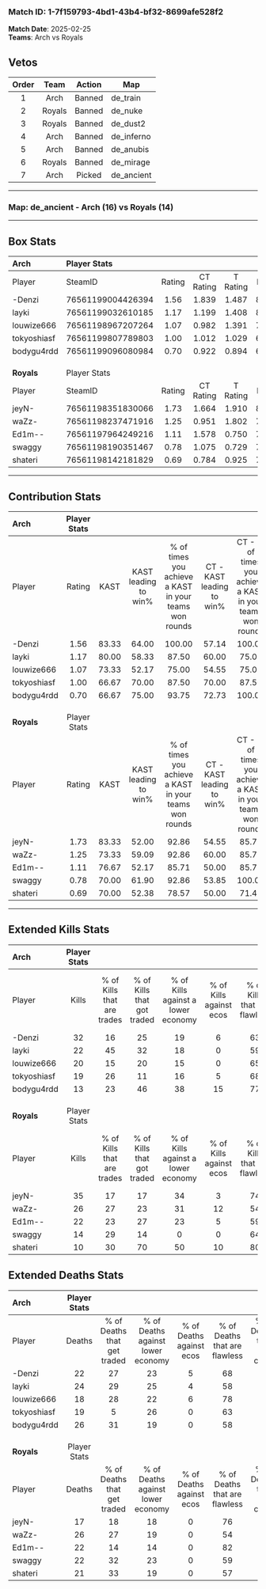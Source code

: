 ### Match ID: 1-7f159793-4bd1-43b4-bf32-8699afe528f2  
**Match Date**: 2025-02-25  
**Teams**: Arch vs Royals  

## Vetos  

| Order | Team | Action | Map |
| :---: | :--: | :----: | --- |
| 1 | Arch | Banned | de_train |
| 2 | Royals | Banned | de_nuke |
| 3 | Royals | Banned | de_dust2 |
| 4 | Arch | Banned | de_inferno |
| 5 | Arch | Banned | de_anubis |
| 6 | Royals | Banned | de_mirage |
| 7 | Arch | Picked | de_ancient |

---  

### **Map**: de_ancient - Arch (16) vs Royals (14)  
---  

## Box Stats  

| **Arch**    | Player Stats      |        |           |          |       |       |       |         |        |      |     |
| :- | :- | :-: | :-: | :-: | :-: | :-: | :-: | :-: | :-: | :-: | :-: |
| Player      | SteamID           | Rating | CT Rating | T Rating | KAST  |  ADR  | Kills | Assists | Deaths | K/D  | HS% |
| -Denzi      | 76561199004426394 |  1.56  |   1.839   |  1.487   | 83.33 | 104.9 |  32   |    6    |   22   | 1.45 | 53  |
| layki       | 76561199032610185 |  1.17  |   1.199   |  1.408   | 80.00 | 88.7  |  22   |   10    |   24   | 0.92 | 45  |
| louwize666  | 76561198967207264 |  1.07  |   0.982   |  1.391   | 73.33 | 57.7  |  20   |    9    |   18   | 1.11 | 50  |
| tokyoshiasf | 76561199807789803 |  1.00  |   1.012   |  1.029   | 66.67 | 68.8  |  19   |    7    |   19   | 1.00 | 57  |
| bodygu4rdd  | 76561199096080984 |  0.70  |   0.922   |  0.894   | 66.67 | 65.9  |  13   |    9    |   26   | 0.50 | 61  |
|             |                   |        |           |          |       |       |       |         |        |      |     |
|             |                   |        |           |          |       |       |       |         |        |      |     |
|             |                   |        |           |          |       |       |       |         |        |      |     |
| **Royals**  | Player Stats      |        |           |          |       |       |       |         |        |      |     |
| Player      | SteamID           | Rating | CT Rating | T Rating | KAST  |  ADR  | Kills | Assists | Deaths | K/D  | HS% |
| jeyN-       | 76561198351830066 |  1.73  |   1.664   |  1.910   | 83.33 | 107.4 |  35   |    4    |   17   | 2.06 | 20  |
| waZz-       | 76561198237471916 |  1.25  |   0.951   |  1.802   | 73.33 | 100.4 |  26   |   13    |   26   | 1.00 | 57  |
| Ed1m--      | 76561197964249216 |  1.11  |   1.578   |  0.750   | 76.67 | 71.9  |  22   |    5    |   22   | 1.00 | 54  |
| swaggy      | 76561198190351467 |  0.78  |   1.075   |  0.729   | 70.00 | 52.5  |  14   |    7    |   22   | 0.64 | 57  |
| shateri     | 76561198142181829 |  0.69  |   0.784   |  0.925   | 70.00 | 56.3  |  10   |    6    |   21   | 0.48 | 60  |
---  

## Contribution Stats  

| **Arch**    | Player Stats |       |                      |                                                        |                           |                                                             |                          |                                                            |
| :- | :-: | :-: | :-: | :-: | :-: | :-: | :-: | :-: |
| Player      |    Rating    | KAST  | KAST leading to win% | % of times you achieve a KAST in your teams won rounds | CT - KAST leading to win% | CT - % of times you achieve a KAST in your teams won rounds | T - KAST leading to win% | T - % of times you achieve a KAST in your teams won rounds |
| -Denzi      |     1.56     | 83.33 |        64.00         |                         100.00                         |           57.14           |                           100.00                            |          72.73           |                           100.00                           |
| layki       |     1.17     | 80.00 |        58.33         |                         87.50                          |           60.00           |                            75.00                            |          57.14           |                           100.00                           |
| louwize666  |     1.07     | 73.33 |        52.17         |                         75.00                          |           54.55           |                            75.00                            |          50.00           |                           75.00                            |
| tokyoshiasf |     1.00     | 66.67 |        70.00         |                         87.50                          |           70.00           |                            87.50                            |          70.00           |                           87.50                            |
| bodygu4rdd  |     0.70     | 66.67 |        75.00         |                         93.75                          |           72.73           |                           100.00                            |          77.78           |                           87.50                            |
|             |              |       |                      |                                                        |                           |                                                             |                          |                                                            |
|             |              |       |                      |                                                        |                           |                                                             |                          |                                                            |
|             |              |       |                      |                                                        |                           |                                                             |                          |                                                            |
| **Royals**  | Player Stats |       |                      |                                                        |                           |                                                             |                          |                                                            |
| Player      |    Rating    | KAST  | KAST leading to win% | % of times you achieve a KAST in your teams won rounds | CT - KAST leading to win% | CT - % of times you achieve a KAST in your teams won rounds | T - KAST leading to win% | T - % of times you achieve a KAST in your teams won rounds |
| jeyN-       |     1.73     | 83.33 |        52.00         |                         92.86                          |           54.55           |                            85.71                            |          50.00           |                           100.00                           |
| waZz-       |     1.25     | 73.33 |        59.09         |                         92.86                          |           60.00           |                            85.71                            |          58.33           |                           100.00                           |
| Ed1m--      |     1.11     | 76.67 |        52.17         |                         85.71                          |           50.00           |                            85.71                            |          54.55           |                           85.71                            |
| swaggy      |     0.78     | 70.00 |        61.90         |                         92.86                          |           53.85           |                           100.00                            |          75.00           |                           85.71                            |
| shateri     |     0.69     | 70.00 |        52.38         |                         78.57                          |           50.00           |                            71.43                            |          54.55           |                           85.71                            |
---  

## Extended Kills Stats  

| **Arch**    | Player Stats |                            |                            |                                    |                         |                              |                                 |                                       |                    |           |
| :- | :-: | :-: | :-: | :-: | :-: | :-: | :-: | :-: | :-: | :-: |
| Player      |    Kills     | % of Kills that are trades | % of Kills that got traded | % of Kills against a lower economy | % of Kills against ecos | % of Kills that are flawless | % of Kills that are close duels | % of Kills that are assisted by flash | Pistol Round Kills | AWP Kills |
| -Denzi      |      32      |             16             |             25             |                 19                 |            6            |              63              |                9                |                   0                   |         15         |     3     |
| layki       |      22      |             45             |             32             |                 18                 |            0            |              59              |                9                |                  18                   |         0          |     0     |
| louwize666  |      20      |             15             |             20             |                 15                 |            0            |              65              |               15                |                   5                   |         0          |     0     |
| tokyoshiasf |      19      |             26             |             11             |                 16                 |            5            |              68              |                0                |                  11                   |         0          |     4     |
| bodygu4rdd  |      13      |             23             |             46             |                 38                 |           15            |              77              |                0                |                   0                   |         0          |     1     |
|             |              |                            |                            |                                    |                         |                              |                                 |                                       |                    |           |
|             |              |                            |                            |                                    |                         |                              |                                 |                                       |                    |           |
|             |              |                            |                            |                                    |                         |                              |                                 |                                       |                    |           |
| **Royals**  | Player Stats |                            |                            |                                    |                         |                              |                                 |                                       |                    |           |
| Player      |    Kills     | % of Kills that are trades | % of Kills that got traded | % of Kills against a lower economy | % of Kills against ecos | % of Kills that are flawless | % of Kills that are close duels | % of Kills that are assisted by flash | Pistol Round Kills | AWP Kills |
| jeyN-       |      35      |             17             |             17             |                 34                 |            3            |              74              |                3                |                   0                   |         19         |     1     |
| waZz-       |      26      |             27             |             23             |                 31                 |           12            |              54              |                4                |                   8                   |         0          |     3     |
| Ed1m--      |      22      |             23             |             27             |                 23                 |            5            |              59              |               14                |                   0                   |         0          |     2     |
| swaggy      |      14      |             29             |             14             |                 0                  |            0            |              64              |               14                |                   7                   |         0          |     1     |
| shateri     |      10      |             30             |             70             |                 50                 |           10            |              80              |                0                |                  20                   |         0          |     2     |
## Extended Deaths Stats  

| **Arch**    | Player Stats |                             |                                   |                          |                               |                            |                           |               |
| :- | :-: | :-: | :-: | :-: | :-: | :-: | :-: | :-: |
| Player      |    Deaths    | % of Deaths that get traded | % of Deaths against lower economy | % of Deaths against ecos | % of Deaths that are flawless | % of Deaths that are close | % of Deaths while blinded | Deaths to AWP |
| -Denzi      |      22      |             27              |                23                 |            5             |              68               |             9              |             5             |       6       |
| layki       |      24      |             29              |                25                 |            4             |              58               |             4              |             8             |       2       |
| louwize666  |      18      |             28              |                22                 |            6             |              78               |             6              |             6             |       4       |
| tokyoshiasf |      19      |              5              |                26                 |            0             |              63               |             5              |             0             |       4       |
| bodygu4rdd  |      26      |             31              |                19                 |            0             |              58               |             8              |             4             |       3       |
|             |              |                             |                                   |                          |                               |                            |                           |               |
|             |              |                             |                                   |                          |                               |                            |                           |               |
|             |              |                             |                                   |                          |                               |                            |                           |               |
| **Royals**  | Player Stats |                             |                                   |                          |                               |                            |                           |               |
| Player      |    Deaths    | % of Deaths that get traded | % of Deaths against lower economy | % of Deaths against ecos | % of Deaths that are flawless | % of Deaths that are close | % of Deaths while blinded | Deaths to AWP |
| jeyN-       |      17      |             18              |                18                 |            0             |              76               |             18             |             6             |       4       |
| waZz-       |      26      |             27              |                19                 |            0             |              54               |             0              |             8             |       3       |
| Ed1m--      |      22      |             14              |                14                 |            0             |              82               |             5              |             5             |       1       |
| swaggy      |      22      |             32              |                23                 |            0             |              59               |             5              |             0             |       4       |
| shateri     |      21      |             33              |                19                 |            0             |              57               |             14             |            14             |       3       |
